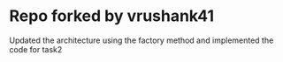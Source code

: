 # Repo forked by vrushank41
Updated the architecture using the factory method and implemented the code for task2